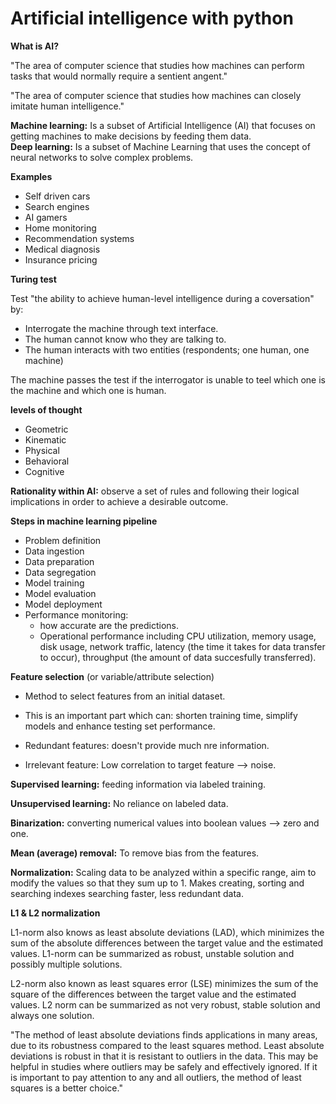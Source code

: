 # Artificial intelligence with python

**What is AI?**

"The area of computer science that studies how machines can perform tasks that would normally require a sentient angent."

"The area of computer science that studies how machines can closely imitate human intelligence."


**Machine learning:** Is a subset of Artificial Intelligence (AI) that focuses on getting machines to make decisions by feeding them data.  
**Deep learning:** Is a subset of Machine Learning that uses the concept of neural networks to solve complex problems.

**Examples**

- Self driven cars  
- Search engines  
- AI gamers  
- Home monitoring  
- Recommendation systems  
- Medical diagnosis  
- Insurance pricing

**Turing test**

Test "the ability to achieve human-level intelligence during a coversation" by:

- Interrogate the machine through text interface.  
- The human cannot know who they are talking to.  
- The human interacts with two entities (respondents; one human, one machine)  

The machine passes the test if the interrogator is unable to teel which one is the machine and which one is human.

**levels of thought**

- Geometric  
- Kinematic  
- Physical  
- Behavioral  
- Cognitive  

**Rationality within AI:** observe a set of rules and following their logical implications in order to achieve a desirable outcome. 

**Steps in machine learning pipeline**

- Problem definition  
- Data ingestion  
- Data preparation  
- Data segregation  
- Model training  
- Model evaluation  
- Model deployment  
- Performance monitoring:  
	- how accurate are the predictions.
	- Operational performance including CPU utilization, memory usage, disk usage, network traffic, latency (the time it takes for data transfer to occur), throughput (the amount of data succesfully transferred).


**Feature selection** (or variable/attribute selection)

- Method to select features from an initial dataset.  
- This is an important part which can: shorten training time, simplify models and enhance testing set performance.

- Redundant features: doesn't provide much nre information.  
- Irrelevant feature: Low correlation to target feature --> noise.

**Supervised learning:** feeding information via labeled training.

**Unsupervised learning:** No reliance on labeled data.

**Binarization:** converting numerical values into boolean values --> zero and one.

**Mean (average) removal:** To remove bias from the features. 

**Normalization:** Scaling data to be analyzed within a specific range, aim to modify the values so that they sum up to 1. Makes creating, sorting and searching indexes searching faster, less redundant data.

**L1 & L2 normalization**

L1-norm also knows as least absolute deviations (LAD), which minimizes the sum of the absolute differences between the target value and the estimated values.
L1-norm can be summarized as robust, unstable solution and possibly multiple solutions.

L2-norm also known as least squares error (LSE) minimizes the sum of the square of the differences between the target value and the estimated values.
L2 norm can be summarized as not very robust, stable solution and always one solution.

"The method of least absolute deviations finds applications in many areas, due to its robustness compared to the least squares method. Least absolute deviations is robust in that it is resistant to outliers in the data. This may be helpful in studies where outliers may be safely and effectively ignored. If it is important to pay attention to any and all outliers, the method of least squares is a better choice."



